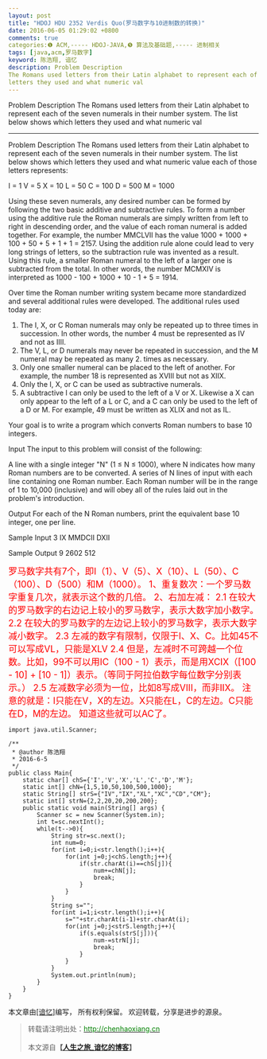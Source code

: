 ```yaml
---
layout: post
title: "HDOJ HDU 2352 Verdis Quo(罗马数字与10进制数的转换)"
date: 2016-06-05 01:29:02 +0800
comments: true
categories:❶ ACM,----- HDOJ-JAVA,❺ 算法及基础题,----- 进制相关
tags: [java,acm,罗马数字]
keyword: 陈浩翔, 谙忆
description: Problem Description 
The Romans used letters from their Latin alphabet to represent each of the seven numerals in their number system. The list below shows which 
letters they used and what numeric val 
---
```



Problem Description 
The Romans used letters from their Latin alphabet to represent each of the seven numerals in their number system. The list below shows which 
letters they used and what numeric val
<!-- more -->
----------

Problem Description
The Romans used letters from their Latin alphabet to represent each of the seven numerals in their number system. The list below shows which
letters they used and what numeric value each of those letters represents:

I = 1
V = 5
X = 10
L = 50
C = 100
D = 500
M = 1000

Using these seven numerals, any desired number can be formed by following the two basic additive and subtractive rules. To form a number using
the additive rule the Roman numerals are simply written from left to right in descending order, and the value of each roman numeral is added
together. For example, the number MMCLVII has the value 1000 + 1000 + 100 + 50 + 5 + 1 + 1 = 2157. Using the addition rule alone could lead to
very long strings of letters, so the subtraction rule was invented as a result. Using this rule, a smaller Roman numeral to the left of a larger one is
subtracted from the total. In other words, the number MCMXIV is interpreted as 1000 - 100 + 1000 + 10 - 1 + 5 = 1914.

Over time the Roman number writing system became more standardized and several additional rules were developed. The additional rules used today
are:

1. The I, X, or C Roman numerals may only be repeated up to three times in succession. In other words, the number 4 must be represented as IV
and not as IIII.
2. The V, L, or D numerals may never be repeated in succession, and the M numeral may be repeated as many 2. times as necessary.
3. Only one smaller numeral can be placed to the left of another. For example, the number 18 is represented as XVIII but not as XIIX.
4. Only the I, X, or C can be used as subtractive numerals.
5. A subtractive I can only be used to the left of a V or X. Likewise a X can only appear to the left of a L or C, and a C can only be used to the
left of a D or M. For example, 49 must be written as XLIX and not as IL.

Your goal is to write a program which converts Roman numbers to base 10 integers.
 

Input
The input to this problem will consist of the following:

A line with a single integer "N" (1 ≤ N ≤ 1000), where N indicates how many Roman numbers are to be converted.
A series of N lines of input with each line containing one Roman number. Each Roman number will be in the range of 1 to 10,000 (inclusive)
and will obey all of the rules laid out in the problem's introduction.
 

Output
For each of the N Roman numbers, print the equivalent base 10 integer, one per line.
 

Sample Input
3
IX
MMDCII
DXII
 

Sample Output
9
2602
512

<font color="red" size="4">
罗马数字共有7个，即I（1）、V（5）、X（10）、L（50）、C（100）、D（500）和M（1000）。
1、重复数次：一个罗马数字重复几次，就表示这个数的几倍。
2、右加左减：
2.1 在较大的罗马数字的右边记上较小的罗马数字，表示大数字加小数字。
2.2 在较大的罗马数字的左边记上较小的罗马数字，表示大数字减小数字。
2.3 左减的数字有限制，仅限于I、X、C。比如45不可以写成VL，只能是XLV
2.4 但是，左减时不可跨越一个位数。比如，99不可以用IC（100 - 1）表示，而是用XCIX（[100 - 10] + [10 - 1]）表示。（等同于阿拉伯数字每位数字分别表示。）
2.5 左减数字必须为一位，比如8写成VIII，而非IIX。
</font>
<font color="red" size="4">
注意的就是：I只能在V，X的左边。X只能在L，C的左边。C只能在D，M的左边。
知道这些就可以AC了。
</font>

```
import java.util.Scanner;

/**
 * @author 陈浩翔
 * 2016-6-5
 */
public class Main{
	static char[] chS={'I','V','X','L','C','D','M'};
	static int[] chN={1,5,10,50,100,500,1000};
	static String[] strS={"IV","IX","XL","XC","CD","CM"};
	static int[] strN={2,2,20,20,200,200};
	public static void main(String[] args) {
		Scanner sc = new Scanner(System.in);
		int t=sc.nextInt();
		while(t-->0){
			String str=sc.next();
			int num=0;
			for(int i=0;i<str.length();i++){
				for(int j=0;j<chS.length;j++){
					if(str.charAt(i)==chS[j]){
						num+=chN[j];
						break;
					}
				}
			}
			String s="";
			for(int i=1;i<str.length();i++){
				s=""+str.charAt(i-1)+str.charAt(i);
				for(int j=0;j<strS.length;j++){
					if(s.equals(strS[j])){
						num-=strN[j];
						break;
					}
				}
			}
			System.out.println(num);
		}
	}
}

```

本文章由<a href="http://chenhaoxiang.cn/">[谙忆]</a>编写， 所有权利保留。 
欢迎转载，分享是进步的源泉。
<blockquote cite='陈浩翔'>
<p background-color='#D3D3D3'>转载请注明出处：<a href='http://chenhaoxiang.cn'><font color="green">http://chenhaoxiang.cn</font></a><br><br>
本文源自<strong>【<a href='http://chenhaoxiang.cn' target='_blank'>人生之旅_谙忆的博客</a>】</strong></p>
</blockquote>
